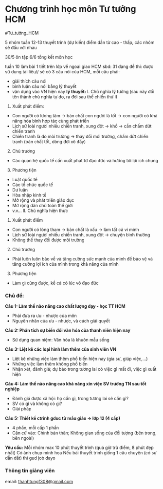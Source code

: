 # Chương trình học môn Tư tưởng HCM
#Tư_tưởng_HCM

5 nhóm
tuần 12-13 thuyết trình (dự kiến)
điểm dần từ cao - thấp, các nhóm sẽ đấu với nhau

30/5 ôn tập
6/6 tổng kết môn học

tuần 10 làm bài 1 tiết trên lớp
về ngoại giao HCM
sbd: 31
dạng đề thi: được sử dụng tài liệu//
sẽ có 3 câu nói của HCM, mỗi câu phải:
- giải thích câu nói
- bình luận câu nói bằng lý thuyết
- vận dụng vào VN hiện nay
**lý thuyết:**
I. Chủ nghĩa lý tưởng (sau này đổi tên thành chủ nghĩa tự do, ra đời sau thế chiến thứ I)
1. Xuất phát điểm:
- Con người có lương tâm -> bản chất con người là tốt -> con người có khả năng hòa bình hợp tác cùng phát triển
- Lịch sử loài người nhiều chiến tranh, xung đột -> khổ -> cần chấm dứt chiến tranh
- Chiến tranh là do môi trường -> thay đổi môi trường, chấm dứt chiến tranh (bản chất tốt, dòng đời xô đẩy)
2. Chủ trương
- Các quan hệ quốc tế cần xuất phát từ đạo đức và hướng tới lợi ích chung
3. Phương tiện
- Luật quốc tế
- Các tổ chức quốc tế
- Dư luận
- Hòa nhập kinh tế
- Mở rộng và phát triển giáo dục
- Mở rộng dân chủ toàn thế giới
- v.v...
II. Chủ nghĩa hiện thực
1. Xuất phát điểm
- Con người có lòng tham -> bản chất là xấu -> làm tất cả vì mình
- Lịch sử loài người nhiều chiến tranh, xung đột -> chuyện bình thường
- Không thể thay đổi được môi trường
2. Chủ trương
- Phải luôn luôn bảo về và tăng cường sức mạnh của mình để bảo vệ và tăng cường lợi ích của mình trong khả năng của mình
3. Phương tiện
- Làm gì cũng được, kể cả có lúc vô đạo đức



### Chủ đề:

**Câu 1: Làm thế nào nâng cao chất lượng dạy - học TT HCM**
- Phải đưa ra ưu - nhược của môn
- Nguyên nhân của ưu - nhược, và cách giải quyết

**Câu 2: Phân tích sự biến đổi văn hóa của thanh niên hiện nay**
- Sử dụng quan niệm: Văn hóa là khuôn mẫu sống

**Câu 3: Liệt kê các loại hình làm thêm của sinh viên VN**
- Liệt kê những việc làm thêm phổ biến hiện nay (gia sư, giúp việc,...)
- Những việc làm thêm không phổ biến
- Nhận xét, đánh giá; dự báo trong tương lai có việc gì mất đi, việc gì xuất hiện

**Câu 4: Làm thế nào nâng cao khả năng xin việc SV trường TN sau tốt nghiệp**
- Đánh giá được xã hội: họ cần gì, trong tương lai sẽ cần gì?
- SV có gì và không có gì?
- Giải pháp

**Câu 5: Thiết kế ctrinh gduc từ mẫu giáo -> lớp 12 (4 cấp)**
- 4 phần, mỗi cấp 1 phần
- Căn cứ vào: Chính bản thân; Không gian sống của đối tượng (bên trong, bên ngoài)


**Yêu cầu:**
Mỗi nhóm max 10 phút thuyết trình (quá giờ trừ điểm, 8 phút đẹp nhất)
Có ảnh chụp minh họa
Nếu bài thuyết trình giống 1 câu chuyện (có sự dẫn dắt) thì gud job dayo

### Thông tin giảng viên

email: thanhtungf308@gmail.com


